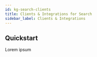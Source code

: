 ```yaml
---
id: kg-search-clients
title: Clients & Integrations for Search
sidebar_label: Clients & Integrations
---
```


## Quickstart
Lorem ipsum